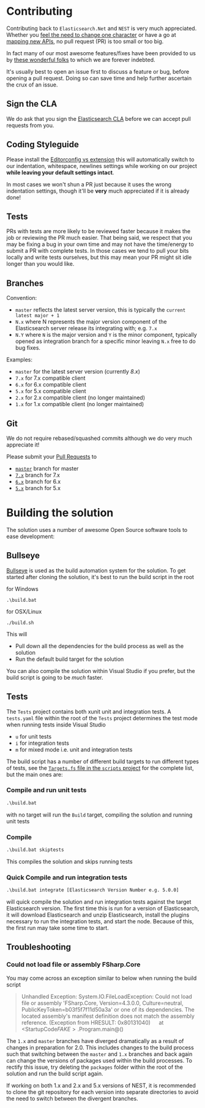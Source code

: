# Contributing

Contributing back to `Elasticsearch.Net` and `NEST` is very much appreciated. 
Whether you [feel the need to change one character](https://github.com/elastic/elasticsearch-net/pull/536) or have a go at 
[mapping new APIs](http://github.com/elastic/elasticsearch-net/pull/376), no pull request (PR) is too small or too big. 

In fact many of our most awesome features/fixes have been provided to us by 
[these wonderful folks](https://github.com/elastic/elasticsearch-net/graphs/contributors) to which we are forever indebted. 

It's usually best to open an issue first to discuss a feature or bug, before opening a pull request. Doing so can save time and help further ascertain the crux of an issue.

## Sign the CLA

We do ask that you sign the [Elasticsearch CLA](https://www.elastic.co/contributor-agreement) before we can accept pull requests from you. 

## Coding Styleguide

Please install the [Editorconfig vs extension](https://visualstudiogallery.msdn.microsoft.com/c8bccfe2-650c-4b42-bc5c-845e21f96328)
this will automatically switch to our indentation, whitespace, newlines settings while working on our project
**while leaving your default settings intact**.

In most cases we won't shun a PR just because it uses the wrong indentation settings, though it'll be **very** much appreciated if it is already done!

## Tests

PRs with tests are more likely to be reviewed faster because it makes the job or reviewing the PR much easier. That being said,
we respect that you may be fixing a bug in your own time and may not have the time/energy to submit a PR with complete tests. 
In those cases we tend to pull your bits locally and write tests ourselves, but this may mean your PR might sit idle longer than you would like.

## Branches

Convention:

- `master` reflects the latest server version, this is typically the `current latest major + 1`
- `N.x` where N represents the major version component of the Elasticsearch server release its integrating with; e.g. `7.x`
- `N.Y` where `N` is the major version and `Y` is the minor component, typically opened as integration branch for a specific minor leaving `N.x` free to do bug fixes.

Examples:

- `master` for the latest server version (currently _8.x_)
- `7.x` for 7.x compatible client
- `6.x` for 6.x compatible client
- `5.x` for 5.x compatible client
- `2.x` for 2.x compatible client (no longer maintained)
- `1.x` for 1.x compatible client (no longer maintained)

## Git

We do not require rebased/squashed commits although we do very much appreciate it! 

Please submit your [Pull Requests](https://help.github.com/articles/creating-a-pull-request/) to 

- [`master`](https://github.com/elastic/elasticsearch-net/tree/master) branch for master
- [`7.x`](https://github.com/elastic/elasticsearch-net/tree/7.x) branch for 7.x
- [`6.x`](https://github.com/elastic/elasticsearch-net/tree/6.x) branch for 6.x
- [`5.x`](https://github.com/elastic/elasticsearch-net/tree/5.x) branch for 5.x

# Building the solution

The solution uses a number of awesome Open Source software tools to ease development:

## Bullseye

[Bullseye](https://github.com/adamralph/bullseye) is used as the build automation system for the solution. To get started after cloning the solution, it's best to run the build script in the root

for Windows 

```
.\build.bat
```

for OSX/Linux

```
./build.sh
```

This will

- Pull down all the dependencies for the build process as well as the solution
- Run the default build target for the solution

You can also compile the solution within Visual Studio if you prefer, but the build script is going to be _much_ faster.

## Tests

The `Tests` project contains both xunit unit and integration tests. A `tests.yaml` file within the root of the `Tests` project determines the test mode when running tests inside Visual Studio

- `u` for unit tests
- `i` for integration tests
- `m` for mixed mode i.e. unit and integration tests

The build script has a number of different build targets to run different types of tests, see the [`Targets.fs` file in the `scripts` project](https://github.com/elastic/elasticsearch-net/blob/master/build/scripts/Targets.fs) for the complete list, but the main ones are:

### Compile and run unit tests

```bat
.\build.bat
```
with no target will run the `Build` target, compiling the solution and running unit tests

### Compile

```bat
.\build.bat skiptests
```

This compiles the solution and skips running tests

### Quick Compile and run integration tests

```bat
.\build.bat integrate [Elasticsearch Version Number e.g. 5.0.0]
```
will quick compile the solution and run integration tests against the target Elasticsearch version. The first time this is run for a version of Elasticsearch, it will download Elasticsearch and unzip Elasticsearch, install the plugins necessary to run the integration tests, and start the node. Because of this, the first run may take some time to start.

## Troubleshooting

### Could not load file or assembly FSharp.Core

You may come across an exception similar to below when running the build script

>Unhandled Exception: System.IO.FileLoadException: Could not load file or assembly 'FSharp.Core, Version=4.3.0.0, Culture=neutral, PublicKeyToken=b03f5f7f11d50a3a' or one of its dependencies. The located assembly's manifest definition does not match the assembly reference. (Exception from HRESULT: 0x80131040)
   at <StartupCode$FAKE>.$Program.main@()

The `1.x` and `master` branches have diverged dramatically as a result of changes in preparation for 2.0. This includes changes to the build process such that switching between the `master` and `1.x` branches and back again can change the versions of packages used within the build processes. To rectify this issue, try deleting the `packages` folder within the root of the solution and run the build script again.

If working on both 1.x and 2.x and 5.x versions of NEST, it is recommended to clone the git repository for each version into separate directories to avoid the need to switch between the divergent branches.
